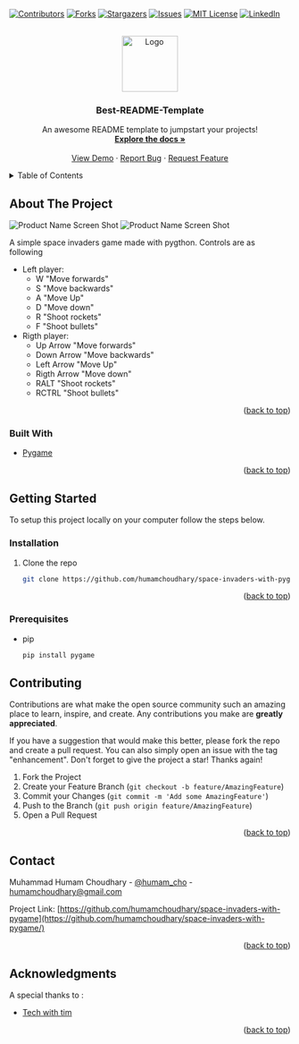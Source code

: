 <div id="top"></div>


[![Contributors][contributors-shield]][contributors-url]
[![Forks][forks-shield]][forks-url]
[![Stargazers][stars-shield]][stars-url]
[![Issues][issues-shield]][issues-url]
[![MIT License][license-shield]][license-url]
[![LinkedIn][linkedin-shield]][linkedin-url]

<!-- PROJECT LOGO -->
<br />
<div align="center">
  <a href="https://github.com/othneildrew/Best-README-Template">
    <img src="images/Logo.png" alt="Logo" max-width="auto" height="100">
  </a>

  <h3 align="center">Best-README-Template</h3>

  <p align="center">
    An awesome README template to jumpstart your projects!
    <br />
    <a href="https://github.com/humamchoudhary/space-invaders-with-pygame"><strong>Explore the docs »</strong></a>
    <br />
    <br />
    <a href="https://github.com/humamchoudhary/space-invaders-with-pygame">View Demo</a>
    ·
    <a href="https://github.com/humamchoudhary/space-invaders-with-pygame/issues">Report Bug</a>
    ·
    <a href="https://github.com/humamchoudhary/space-invaders-with-pygame/issues">Request Feature</a>
  </p>
</div>

<!-- TABLE OF CONTENTS -->
<details>
  <summary>Table of Contents</summary>
  <ol>
    <li>
      <a href="#about-the-project">About The Project</a>
      <ul>
        <li><a href="#built-with">Built With</a></li>
      </ul>
    </li>
    <li>
      <a href="#getting-started">Getting Started</a>
      <ul>
        <li><a href="#prerequisites">Prerequisites</a></li>
        <li><a href="#installation">Installation</a></li>
      </ul>
    </li>
    <li><a href="#usage">Usage</a></li>
    <li><a href="#contributing">Contributing</a></li>
    <li><a href="#contact">Contact</a></li>
    <li><a href="#acknowledgments">Acknowledgments</a></li>
  </ol>
</details>

<!-- ABOUT THE PROJECT -->

## About The Project
![Product Name Screen Shot][product-screenshot2]
![Product Name Screen Shot][product-screenshot]

A simple space invaders game made with pygthon. Controls are as following
  - Left player:
      - W "Move forwards"
      - S "Move backwards"
      - A "Move Up"
      - D "Move down"
      - R "Shoot rockets"
      - F "Shoot bullets"
  - Rigth player:
      - Up Arrow "Move forwards"
      - Down Arrow "Move backwards"
      - Left Arrow "Move Up"
      - Rigth Arrow "Move down"
      - RALT "Shoot rockets"
      - RCTRL "Shoot bullets"

<p align="right">(<a href="#top">back to top</a>)</p>

### Built With

- [Pygame](https://www.pygame.org/)


<p align="right">(<a href="#top">back to top</a>)</p>

<!-- GETTING STARTED -->

## Getting Started

To setup this project locally on your computer follow the steps below.

### Installation


1. Clone the repo
   ```sh
   git clone https://github.com/humamchoudhary/space-invaders-with-pygame.git
   ```

<p align="right">(<a href="#top">back to top</a>)</p>


### Prerequisites

- pip
  ```sh
  pip install pygame
  ```

## Contributing

Contributions are what make the open source community such an amazing place to learn, inspire, and create. Any contributions you make are **greatly appreciated**.

If you have a suggestion that would make this better, please fork the repo and create a pull request. You can also simply open an issue with the tag "enhancement".
Don't forget to give the project a star! Thanks again!

1. Fork the Project
2. Create your Feature Branch (`git checkout -b feature/AmazingFeature`)
3. Commit your Changes (`git commit -m 'Add some AmazingFeature'`)
4. Push to the Branch (`git push origin feature/AmazingFeature`)
5. Open a Pull Request

<p align="right">(<a href="#top">back to top</a>)</p>



<!-- CONTACT -->
## Contact

Muhammad Humam Choudhary - [@humam_cho](https://twitter.com/humam_cho)  - humamchoudhary@gmail.com

Project Link: [https://github.com/humamchoudhary/space-invaders-with-pygame](https://github.com/humamchoudhary/space-invaders-with-pygame/)

<p align="right">(<a href="#top">back to top</a>)</p>



## Acknowledgments

A special thanks to :

  - [Tech with tim](https://www.youtube.com/watch?v=jO6qQDNa2UY)


<p align="right">(<a href="#top">back to top</a>)</p>

<!-- MARKDOWN LINKS & IMAGES -->
<!-- https://www.markdownguide.org/basic-syntax/#reference-style-links -->

[contributors-shield]: https://img.shields.io/github/contributors/humamchoudhary/space-invaders-with-pygame.svg?style=for-the-badge
[contributors-url]: https://github.com/humamchoudhary/space-invaders-with-pygame/graphs/contributors
[forks-shield]: https://img.shields.io/github/forks/humamchoudhary/space-invaders-with-pygame.svg?style=for-the-badge
[forks-url]: https://github.com//humamchoudhary/space-invaders-with-pygame/network/members
[stars-shield]: https://img.shields.io/github/stars/humamchoudhary/space-invaders-with-pygame.svg?style=for-the-badge
[stars-url]: https://github.com/humamchoudhary/space-invaders-with-pygame/stargazers
[issues-shield]: https://img.shields.io/github/issues/humamchoudhary/space-invaders-with-pygame.svg?style=for-the-badge
[issues-url]: https://github.com/humamchoudhary/space-invaders-with-pygame/issues
[license-shield]: https://img.shields.io/github/license/humamchoudhary/space-invaders-with-pygame.svg?style=for-the-badge
[license-url]: https://github.com/humamchoudhary/space-invaders-with-pygame/blob/master/LICENSE.txt
[linkedin-shield]: https://img.shields.io/badge/-LinkedIn-black.svg?style=for-the-badge&logo=linkedin&colorB=555
[linkedin-url]: https://linkedin.com/in/humam-choudhary-362278228/
[product-screenshot]: images/Game.PNG
[product-screenshot2]: images/Menu.PNG

